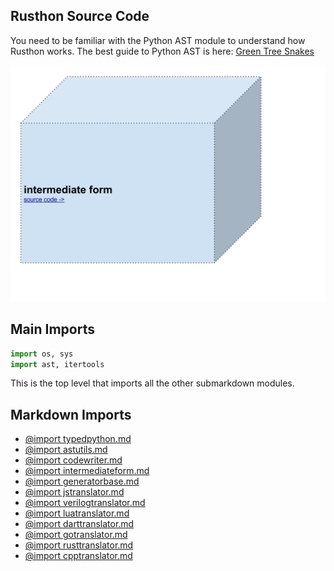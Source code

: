 Rusthon Source Code
-------------------

You need to be familiar with the Python AST module to understand how Rusthon works.
The best guide to Python AST is here: [Green Tree Snakes](https://greentreesnakes.readthedocs.org/en/latest/)

![toplevel](../doc/RusthonToplevel.svg)


Main Imports
-------
```python
import os, sys
import ast, itertools

```

This is the top level that imports all the other submarkdown modules.


Markdown Imports
-------
* [@import typedpython.md](typedpython.md)
* [@import astutils.md](astutils.md)
* [@import codewriter.md](codewriter.md)
* [@import intermediateform.md](intermediateform.md)
* [@import generatorbase.md](generatorbase.md)
* [@import jstranslator.md](jstranslator.md)
* [@import verilogtranslator.md](verilogtranslator.md)
* [@import luatranslator.md](luatranslator.md)
* [@import darttranslator.md](darttranslator.md)
* [@import gotranslator.md](gotranslator.md)
* [@import rusttranslator.md](rusttranslator.md)
* [@import cpptranslator.md](cpptranslator.md)

